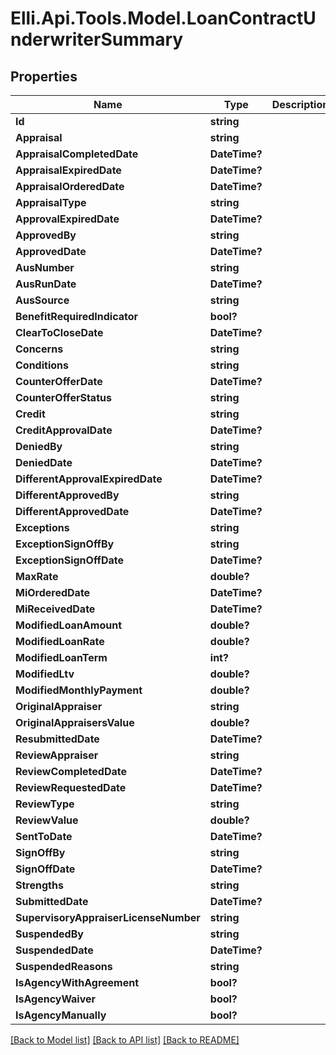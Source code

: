 # Elli.Api.Tools.Model.LoanContractUnderwriterSummary
## Properties

Name | Type | Description | Notes
------------ | ------------- | ------------- | -------------
**Id** | **string** |  | [optional] 
**Appraisal** | **string** |  | [optional] 
**AppraisalCompletedDate** | **DateTime?** |  | [optional] 
**AppraisalExpiredDate** | **DateTime?** |  | [optional] 
**AppraisalOrderedDate** | **DateTime?** |  | [optional] 
**AppraisalType** | **string** |  | [optional] 
**ApprovalExpiredDate** | **DateTime?** |  | [optional] 
**ApprovedBy** | **string** |  | [optional] 
**ApprovedDate** | **DateTime?** |  | [optional] 
**AusNumber** | **string** |  | [optional] 
**AusRunDate** | **DateTime?** |  | [optional] 
**AusSource** | **string** |  | [optional] 
**BenefitRequiredIndicator** | **bool?** |  | [optional] 
**ClearToCloseDate** | **DateTime?** |  | [optional] 
**Concerns** | **string** |  | [optional] 
**Conditions** | **string** |  | [optional] 
**CounterOfferDate** | **DateTime?** |  | [optional] 
**CounterOfferStatus** | **string** |  | [optional] 
**Credit** | **string** |  | [optional] 
**CreditApprovalDate** | **DateTime?** |  | [optional] 
**DeniedBy** | **string** |  | [optional] 
**DeniedDate** | **DateTime?** |  | [optional] 
**DifferentApprovalExpiredDate** | **DateTime?** |  | [optional] 
**DifferentApprovedBy** | **string** |  | [optional] 
**DifferentApprovedDate** | **DateTime?** |  | [optional] 
**Exceptions** | **string** |  | [optional] 
**ExceptionSignOffBy** | **string** |  | [optional] 
**ExceptionSignOffDate** | **DateTime?** |  | [optional] 
**MaxRate** | **double?** |  | [optional] 
**MiOrderedDate** | **DateTime?** |  | [optional] 
**MiReceivedDate** | **DateTime?** |  | [optional] 
**ModifiedLoanAmount** | **double?** |  | [optional] 
**ModifiedLoanRate** | **double?** |  | [optional] 
**ModifiedLoanTerm** | **int?** |  | [optional] 
**ModifiedLtv** | **double?** |  | [optional] 
**ModifiedMonthlyPayment** | **double?** |  | [optional] 
**OriginalAppraiser** | **string** |  | [optional] 
**OriginalAppraisersValue** | **double?** |  | [optional] 
**ResubmittedDate** | **DateTime?** |  | [optional] 
**ReviewAppraiser** | **string** |  | [optional] 
**ReviewCompletedDate** | **DateTime?** |  | [optional] 
**ReviewRequestedDate** | **DateTime?** |  | [optional] 
**ReviewType** | **string** |  | [optional] 
**ReviewValue** | **double?** |  | [optional] 
**SentToDate** | **DateTime?** |  | [optional] 
**SignOffBy** | **string** |  | [optional] 
**SignOffDate** | **DateTime?** |  | [optional] 
**Strengths** | **string** |  | [optional] 
**SubmittedDate** | **DateTime?** |  | [optional] 
**SupervisoryAppraiserLicenseNumber** | **string** |  | [optional] 
**SuspendedBy** | **string** |  | [optional] 
**SuspendedDate** | **DateTime?** |  | [optional] 
**SuspendedReasons** | **string** |  | [optional] 
**IsAgencyWithAgreement** | **bool?** |  | [optional] 
**IsAgencyWaiver** | **bool?** |  | [optional] 
**IsAgencyManually** | **bool?** |  | [optional] 

[[Back to Model list]](../README.md#documentation-for-models) [[Back to API list]](../README.md#documentation-for-api-endpoints) [[Back to README]](../README.md)

